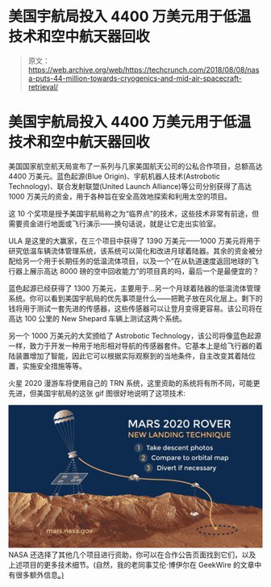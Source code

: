 # 美国宇航局投入 4400 万美元用于低温技术和空中航天器回收

> 原文：<https://web.archive.org/web/https://techcrunch.com/2018/08/08/nasa-puts-44-million-towards-cryogenics-and-mid-air-spacecraft-retrieval/>

# 美国宇航局投入 4400 万美元用于低温技术和空中航天器回收

美国国家航空航天局宣布了一系列与几家美国航天公司的公私合作项目，总额高达 4400 万美元。蓝色起源(Blue Origin)、宇航机器人技术(Astrobotic Technology)、联合发射联盟(United Launch Alliance)等公司分别获得了高达 1000 万美元的资金，用于各种旨在安全高效地探索和利用太空的项目。

这 10 个奖项是授予美国宇航局称之为“临界点”的技术，这些技术非常有前途，但需要资金进行地面或飞行演示——换句话说，就是让它走出实验室。

ULA 是这里的大赢家，在三个项目中获得了 1390 万美元——1000 万美元将用于研究低温车辆流体管理系统，该系统可以简化和改进月球着陆器。其余的资金被分配给另一个用于长期任务的低温流体项目，以及一个“在从轨道速度返回地球的飞行器上展示高达 8000 磅的空中回收能力”的项目真的吗，最后一个是最便宜的？

蓝色起源已经获得了 1300 万美元，主要用于…另一个月球着陆器的低温流体管理系统。你可以看到美国宇航局的优先事项是什么——把靴子放在风化层上。剩下的钱将用于测试一套先进的传感器，这些传感器可以让登月变得更容易。该公司将在高达 100 公里的 New Shepard 车辆上测试这两个系统。

另一个 1000 万美元的大奖颁给了 Astrobotic Technology，该公司将像蓝色起源一样，致力于开发一种用于地形相对导航的传感器套件。它基本上是给飞行器的着陆装置增加了智能，因此它可以根据实际观察到的当地条件，自主改变其着陆位置，实施安全措施等等。

火星 2020 漫游车将使用自己的 TRN 系统，这里资助的系统将有所不同，可能更先进，但美国宇航局的这张 gif 图很好地说明了这项技术:

![](img/da3da4b37a18f2d6d1e2cc8dc6617c69.png)NASA 还选择了其他几个项目进行资助，你可以在合作公告页面找到它们，以及上述项目的更多技术细节。(自然，我的老同事艾伦·博伊尔在 GeekWire 的文章中有很多额外信息[。)](https://web.archive.org/web/20230329012425/https://www.geekwire.com/2018/blue-origins-lunar-lander-program-wins-share-nasas-tipping-point-tech-awards/)